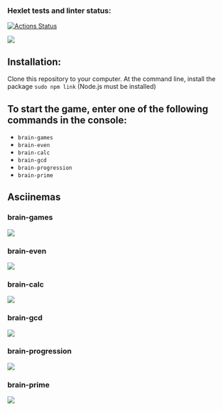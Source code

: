 ### Hexlet tests and linter status:
[![Actions Status](https://github.com/StKaterina/frontend-project-lvl1/workflows/hexlet-check/badge.svg)](https://github.com/StKaterina/frontend-project-lvl1/actions)

<a href="https://codeclimate.com/github/codeclimate/codeclimate/maintainability"><img src="https://api.codeclimate.com/v1/badges/a99a88d28ad37a79dbf6/maintainability" /></a>

<h2>Installation:</h2>
<p>Clone this repository to your computer. At the command line, install the package <code>sudo npm link</code> (Node.js must be installed)</p>

<h2>To start the game, enter one of the following commands in the console:</h2>
<ul>
  <li><code>brain-games</code></li>
  <li><code>brain-even</code></li>
  <li><code>brain-calc</code></li>
  <li><code>brain-gcd</code></li>
  <li><code>brain-progression</code></li>
  <li><code>brain-prime</code></li>
</ul>

<h2>Asciinemas</h2>
<h3>brain-games</h3>
<a href="https://asciinema.org/a/rkiyGstAJai1kuQ4PCStVUnYK" target="_blank"><img src="https://asciinema.org/a/rkiyGstAJai1kuQ4PCStVUnYK.svg" /></a>
<h3>brain-even</h3>
<a href="https://asciinema.org/a/LdtHyplfY33SLrWpnkvPmC6tc" target="_blank"><img src="https://asciinema.org/a/LdtHyplfY33SLrWpnkvPmC6tc.svg" /></a>
<h3>brain-calc</h3>
<a href="https://asciinema.org/a/KfnKuUeAauSufwfb9MUdIhU4H" target="_blank"><img src="https://asciinema.org/a/KfnKuUeAauSufwfb9MUdIhU4H.svg" /></a>
<h3>brain-gcd</h3>
<a href="https://asciinema.org/a/aaovtuMKliXI7F3ZuxxXI2EwL" target="_blank"><img src="https://asciinema.org/a/aaovtuMKliXI7F3ZuxxXI2EwL.svg" /></a>
<h3>brain-progression</h3>
<a href="https://asciinema.org/a/HzTvpQbZgyzkdxyvqUO9pTbeS" target="_blank"><img src="https://asciinema.org/a/HzTvpQbZgyzkdxyvqUO9pTbeS.svg" /></a>
<h3>brain-prime</h3>
<a href="https://asciinema.org/a/tj82Wfp4OapAG1FcSuEPRKMRr" target="_blank"><img src="https://asciinema.org/a/tj82Wfp4OapAG1FcSuEPRKMRr.svg" /></a>
